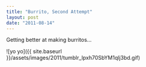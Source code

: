 ```yaml
---
title: "Burrito, Second Attempt"
layout: post
date: "2011-08-14"
---
```


Getting better at making burritos…

![yo yo]({{ site.baseurl }}/assets/images/2011/tumblr_lpxh70SbYM1qlj3bd.gif)
